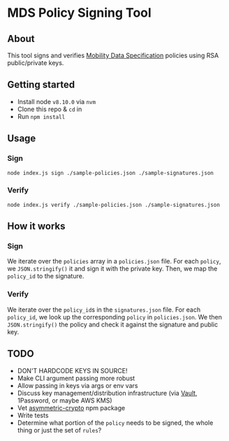 # MDS Policy Signing Tool
## About
This tool signs and verifies [Mobility Data Specification](https://github.com/CityOfLosAngeles/mobility-data-specification) policies using RSA public/private keys.
## Getting started
- Install node `v8.10.0` via `nvm`
- Clone this repo & `cd` in
- Run `npm install`
## Usage
### Sign
`node index.js sign ./sample-policies.json ./sample-signatures.json`
### Verify
`node index.js verify ./sample-policies.json ./sample-signatures.json`
## How it works
### Sign
We iterate over the `policies` array in a `policies.json` file. For each `policy`, we `JSON.stringify()` it and sign it with the private key.
Then, we map the `policy_id` to the signature.
### Verify
We iterate over the `policy_id`s in the `signatures.json` file. For each `policy_id`, we look up the corresponding `policy` in `policies.json`.
We then `JSON.stringify()` the policy and check it against the signature and public key.
## TODO
- DON'T HARDCODE KEYS IN SOURCE!
- Make CLI argument passing more robust
- Allow passing in keys via args or env vars
- Discuss key management/distribution infrastructure (via [Vault](https://www.vaultproject.io), 1Password, or maybe AWS KMS)
- Vet [asymmetric-crypto](https://www.npmjs.com/package/asymmetric-crypto) npm package
- Write tests
- Determine what portion of the `policy` needs to be signed, the whole thing or just the set of `rules`?